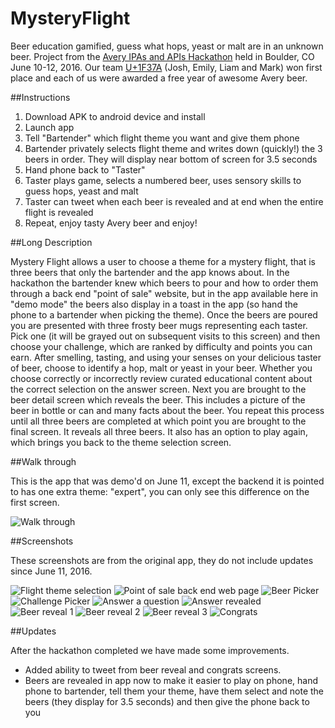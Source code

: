 # MysteryFlight
Beer education gamified, guess what hops, yeast or malt are in an unknown beer.  Project from the [Avery IPAs and APIs Hackathon](https://www.averybrewing.com/events/ipas-and-apis-hackathon) held in Boulder, CO June 10-12, 2016.  Our team [U+1F37A](https://docs.google.com/presentation/d/1jr8Z1cBc9G7TnuylHbfCEbJzHBW64ZlOe44RApn06RE/edit?pref=2&pli=1#slide=id.g14e40deaa6_0_66) (Josh, Emily, Liam and Mark) won first place and each of us were awarded a free year of awesome Avery beer.

##Instructions
1. Download APK to android device and install
2. Launch app
3. Tell "Bartender" which flight theme you want and give them phone
4. Bartender privately selects flight theme and writes down (quickly!) the 3 beers in order.  They will display near bottom of screen for 3.5 seconds
5. Hand phone back to "Taster"
6. Taster plays game, selects a numbered beer, uses sensory skills to guess hops, yeast and malt
7. Taster can tweet when each beer is revealed and at end when the entire flight is revealed
8. Repeat, enjoy tasty Avery beer and enjoy!

##Long Description

Mystery Flight allows a user to choose a theme for a mystery flight, that is three beers that only the bartender and the app knows about.  In the hackathon the bartender knew which beers to pour and how to order them through a back end "point of sale" website, but in the app available here in "demo mode" the beers also display in a toast in the app (so hand the phone to a bartender when picking the theme).  Once the beers are poured you are presented with three frosty beer mugs representing each taster.  Pick one (it will be grayed out on subsequent visits to this screen) and then choose your challenge, which are ranked by difficulty and points you can earn.  After smelling, tasting, and using your senses on your delicious taster of beer, choose to identify a hop, malt or yeast in your beer.  Whether you choose correctly or incorrectly review curated educational content about the correct selection on the answer screen.  Next you are brought to the beer detail screen which reveals the beer.  This includes a picture of the beer in bottle or can and many facts about the beer.  You repeat this process until all three beers are completed at which point you are brought to the final screen.  It reveals all three beers.  It also has an option to play again, which brings you back to the theme selection screen.

##Walk through

This is the app that was demo'd on June 11, except the backend it is pointed to has one extra theme: "expert", you can only see this difference on the first screen.

![Walk through](https://github.com/mscheel/MysteryFlight/raw/master/images/walkthroughgif.gif "Walk through")

##Screenshots

These screenshots are from the original app, they do not include updates since June 11, 2016.

![Flight theme selection](https://github.com/mscheel/MysteryFlight/raw/master/images/screen_1_theme_picker.png "Flight theme selection")
![Point of sale back end web page](https://github.com/mscheel/MysteryFlight/raw/master/images/pos-backend.png "Point of sale back end web page")
![Beer Picker](https://github.com/mscheel/MysteryFlight/raw/master/images/screen_2_beer_picker.png "Beer Picker")
![Challenge Picker](https://github.com/mscheel/MysteryFlight/raw/master/images/screen_3_challenge_picker.png "Challenge Picker")
![Answer a question](https://github.com/mscheel/MysteryFlight/raw/master/images/screen_4_answer_question.png "Answer a question")
![Answer revealed](https://github.com/mscheel/MysteryFlight/raw/master/images/screen_5_answer_reveal.png "Answer revealed")
![Beer reveal 1](https://github.com/mscheel/MysteryFlight/raw/master/images/screen_6_beer_reveal_a.png "Beer reveal 1")
![Beer reveal 2](https://github.com/mscheel/MysteryFlight/raw/master/images/screen_6_beer_reveal_b.png "Beer reveal 2")
![Beer reveal 3](https://github.com/mscheel/MysteryFlight/raw/master/images/screen_6_beer_reveal_c.png "Beer reveal 3")
![Congrats](https://github.com/mscheel/MysteryFlight/raw/master/images/screen_7_congrats.png "Congrats")

##Updates

After the hackathon completed we have made some improvements.

* Added ability to tweet from beer reveal and congrats screens.
* Beers are revealed in app now to make it easier to play on phone, hand phone to bartender, tell them your theme, have them select and note the beers (they display for 3.5 seconds) and then give the phone back to you
